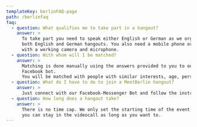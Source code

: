 ```yaml
---
templateKey: berlinFAQ-page
path: /berlinfaq
faq:
  - question: What qualifies me to take part in a hangout?
    answer: >
      To take part you need to speak either English or German as we organise
      both English and German hangouts. You also need a mobile phone or a laptop
      with a working camera and microphone.
  - question: With whom will I be matched?
    answer: >
      Matching is done manually using the answers provided to you to our
      Facebook bot.
      You will be matched with people with similar interests, age, personality or whatever is important for you.
  - question: What do I have to do to join a MeetBerlin hangout?
    answer: >
      Just connect with our Facebook-Messenger Bot and follow the instructions.
  - question: How long does a hangout take?
    answer: >
      There is no time cap. We only set the starting time of the event and
      you can stay in the videocall as long as you want to.
---
```

